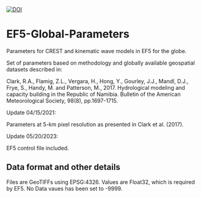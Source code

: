 [![DOI](https://zenodo.org/badge/DOI/10.5281/zenodo.4694759.svg)](https://doi.org/10.5281/zenodo.4694759)

# EF5-Global-Parameters
Parameters for CREST and kinematic wave models in EF5 for the globe.

Set of parameters based on methodology and globally available geospatial datasets described in:

Clark, R.A., Flamig, Z.L., Vergara, H., Hong, Y., Gourley, J.J., Mandl, D.J., Frye, S., Handy, M. and Patterson, M., 2017. Hydrological modeling and capacity building in the Republic of Namibia. Bulletin of the American Meteorological Society, 98(8), pp.1697-1715.

Update 04/15/2021:

Parameters at 5-km pixel resolution as presented in Clark et al. (2017).

Update 05/20/2023:

EF5 control file included.

## Data format and other details

Files are GeoTIFFs using EPSG:4326. Values are Float32, which is required by EF5. No Data vaues has been set to -9999.
